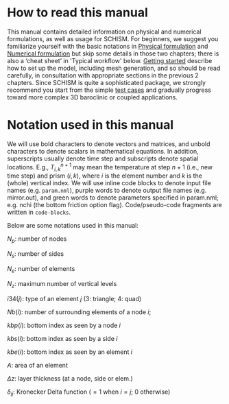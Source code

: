 # How to read this manual
This manual contains detailed information on physical and numerical formulations, as well as usage for 
SCHISM. For beginners, we suggest you familiarize yourself with the basic notations in 
[Physical formulation](physical-formulation.md) and [Numerical formulation](geometry-discretization.md) 
but skip some details in those two chapters; there is also a ‘cheat sheet’ in 'Typical workflow' below. [Getting started](#) describe how to set up the model, including mesh  generation, and 
so should be read carefully, in consultation with appropriate sections in the previous 2 chapters.
Since SCHISM is quite a sophisticated package, we strongly recommend you start from the simple 
[test cases](../verification-tests.md) and gradually progress toward more complex 3D baroclinic or coupled applications.

# Notation used in this manual
We will use bold characters to denote vectors and matrices, and unbold characters to denote scalars in mathematical equations. In addition, superscripts usually denote time step and subscripts denote spatial locations. E.g., $T_{i,k}^{n+1}$ may mean the temperature at step $n+1$ (i.e., new time step) and prism $(i,k)$, where $i$ is the element number and $k$ is the (whole) vertical index. We will use inline code blocks to denote input file names (e.g. `param.nml`), purple words to denote output file names (e.g. mirror.out), and green words to denote parameters specified in param.nml; e.g. nchi (the bottom friction option flag). Code/pseudo-code fragments are written in `code-blocks`. 

Below are some notations used in this manual:

$N_p$: number of nodes

$N_s$: number of sides

$N_e$: number of elements

$N_z$: maximum number of vertical levels

$i34(j)$: type of an element $j$ (3: triangle; 4: quad)

$Nb(i)$: number of surrounding elements of a node $i$;

$kbp(i)$: bottom index as seen by a node $i$

$kbs(i)$: bottom index as seen by a side $i$

$kbe(i)$: bottom index as seen by an element $i$

$A$: area of an element

$\Delta z$: layer thickness (at a node, side or elem.)

$\delta_{ij}$: Kronecker Delta function ($=1$ when $i=j$; $0$ otherwise)
